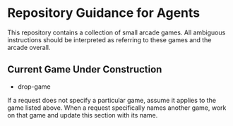 # Repository Guidance for Agents

This repository contains a collection of small arcade games. All ambiguous instructions should be interpreted as referring to these games and the arcade overall.

## Current Game Under Construction
- drop-game

If a request does not specify a particular game, assume it applies to the game listed above. When a request specifically names another game, work on that game and update this section with its name.
